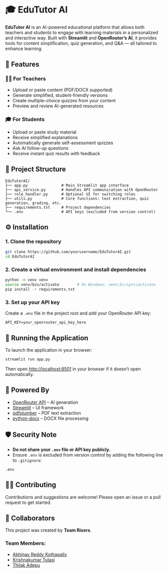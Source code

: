 # 🎓 EduTutor AI

**EduTutor AI** is an AI-powered educational platform that allows both teachers and students to engage with learning materials in a personalized and interactive way. Built with **Streamlit** and **OpenRouter’s AI**, it provides tools for content simplification, quiz generation, and Q&A — all tailored to enhance learning.

## 📌 Features

### 👩‍🏫 For Teachers
- Upload or paste content (PDF/DOCX supported)
- Generate simplified, student-friendly versions
- Create multiple-choice quizzes from your content
- Preview and review AI-generated resources

### 🎓 For Students
- Upload or paste study material
- Receive simplified explanations
- Automatically generate self-assessment quizzes
- Ask AI follow-up questions
- Receive instant quiz results with feedback

## 📂 Project Structure

```
EduTutorAI/
├── app.py               # Main Streamlit app interface
├── api_service.py       # Handles API communication with OpenRouter
├── role_handler.py      # Optional UI for switching roles
├── utils.py             # Core functions: text extraction, quiz generation, grading, etc.
├── requirements.txt     # Project dependencies
└── .env                 # API keys (excluded from version control)
```

## ⚙️ Installation

### 1. Clone the repository

```bash
git clone https://github.com/yourusername/EduTutorAI.git
cd EduTutorAI
```

### 2. Create a virtual environment and install dependencies

```bash
python -m venv venv
source venv/bin/activate        # On Windows: venv\Scripts\activate
pip install -r requirements.txt
```

### 3. Set up your API key

Create a `.env` file in the project root and add your OpenRouter API key:

```env
API_KEY=your_openrouter_api_key_here
```

## 🚀 Running the Application

To launch the application in your browser:

```bash
streamlit run app.py
```

Then open [http://localhost:8501](http://localhost:8501) in your browser if it doesn’t open automatically.

## 🧠 Powered By

- [OpenRouter API](https://openrouter.ai/) – AI generation
- [Streamlit](https://streamlit.io/) – UI framework
- [pdfplumber](https://github.com/jsvine/pdfplumber) – PDF text extraction
- [python-docx](https://python-docx.readthedocs.io/) – DOCX file processing

## 🛡️ Security Note

- **Do not share your `.env` file or API key publicly.**
- Ensure `.env` is excluded from version control by adding the following line to `.gitignore`:

```
.env
```

## 🙋‍♀️ Contributing

Contributions and suggestions are welcome! Please open an issue or a pull request to get started.

## 👥 Collaborators

This project was created by **Team Risers**.

### Team Members:
- [Abhinay Reddy Kothapally](https://github.com/abhinay6227)
- [Krishnakumar Tulasi](https://github.com/tulasikrishnakumar)
- [Thilak Adepu](https://github.com/thilakadepu)
